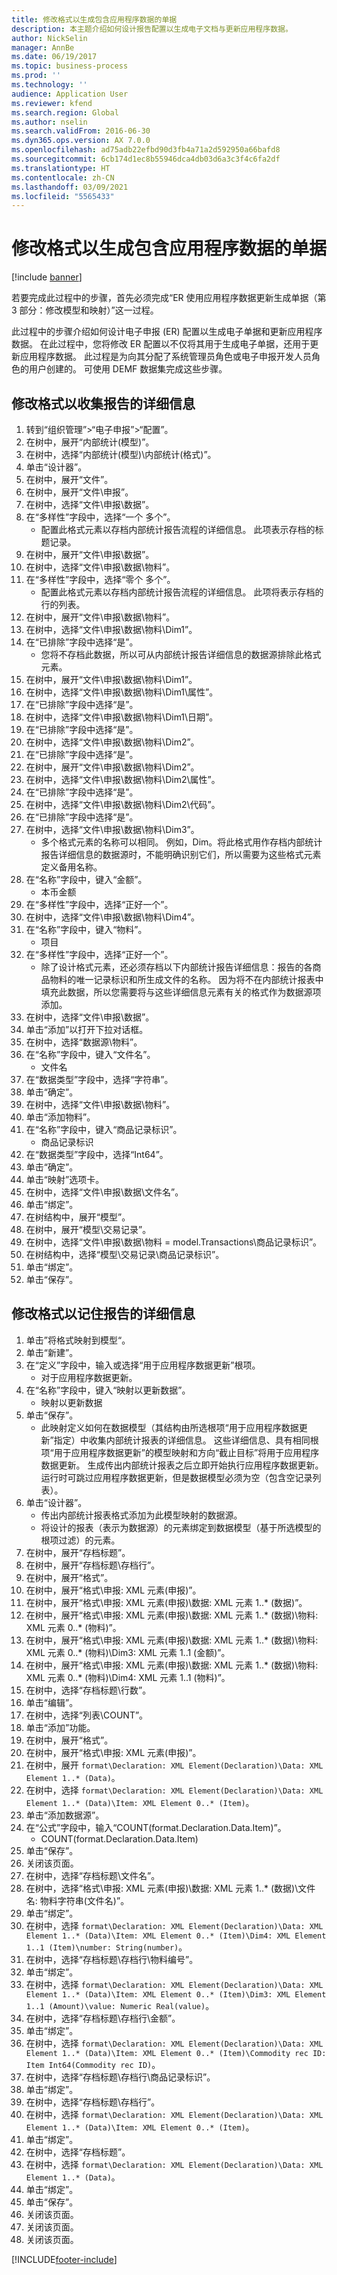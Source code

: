 ```yaml
---
title: 修改格式以生成包含应用程序数据的单据
description: 本主题介绍如何设计报告配置以生成电子文档与更新应用程序数据。
author: NickSelin
manager: AnnBe
ms.date: 06/19/2017
ms.topic: business-process
ms.prod: ''
ms.technology: ''
audience: Application User
ms.reviewer: kfend
ms.search.region: Global
ms.author: nselin
ms.search.validFrom: 2016-06-30
ms.dyn365.ops.version: AX 7.0.0
ms.openlocfilehash: ad75adb22efbd90d3fb4a71a2d592950a66bafd8
ms.sourcegitcommit: 6cb174d1ec8b55946dca4db03d6a3c3f4c6fa2df
ms.translationtype: HT
ms.contentlocale: zh-CN
ms.lasthandoff: 03/09/2021
ms.locfileid: "5565433"
---
```

# <a name="modify-formats-to-generate-documents-that-have-application-data"></a>修改格式以生成包含应用程序数据的单据

[!include [banner](../../includes/banner.md)]

若要完成此过程中的步骤，首先必须完成“ER 使用应用程序数据更新生成单据（第 3 部分：修改模型和映射）”这一过程。

此过程中的步骤介绍如何设计电子申报 (ER) 配置以生成电子单据和更新应用程序数据。 在此过程中，您将修改 ER 配置以不仅将其用于生成电子单据，还用于更新应用程序数据。 此过程是为向其分配了系统管理员角色或电子申报开发人员角色的用户创建的。 可使用 DEMF 数据集完成这些步骤。


## <a name="modify-format-to-collect-details-of-reporting"></a>修改格式以收集报告的详细信息
1. 转到“组织管理”>“电子申报”>“配置”。
2. 在树中，展开“内部统计(模型)”。
3. 在树中，选择“内部统计(模型)\内部统计(格式)”。
4. 单击“设计器”。
5. 在树中，展开“文件”。
6. 在树中，展开“文件\申报”。
7. 在树中，选择“文件\申报\数据”。
8. 在“多样性”字段中，选择“一个 多个”。
    * 配置此格式元素以存档内部统计报告流程的详细信息。 此项表示存档的标题记录。  
9. 在树中，展开“文件\申报\数据”。
10. 在树中，选择“文件\申报\数据\物料”。
11. 在“多样性”字段中，选择“零个 多个”。
    * 配置此格式元素以存档内部统计报告流程的详细信息。 此项将表示存档的行的列表。  
12. 在树中，展开“文件\申报\数据\物料”。
13. 在树中，选择“文件\申报\数据\物料\Dim1”。
14. 在“已排除”字段中选择“是”。
    * 您将不存档此数据，所以可从内部统计报告详细信息的数据源排除此格式元素。  
15. 在树中，展开“文件\申报\数据\物料\Dim1”。
16. 在树中，选择“文件\申报\数据\物料\Dim1\属性”。
17. 在“已排除”字段中选择“是”。
18. 在树中，选择“文件\申报\数据\物料\Dim1\日期”。
19. 在“已排除”字段中选择“是”。
20. 在树中，选择“文件\申报\数据\物料\Dim2”。
21. 在“已排除”字段中选择“是”。
22. 在树中，展开“文件\申报\数据\物料\Dim2”。
23. 在树中，选择“文件\申报\数据\物料\Dim2\属性”。
24. 在“已排除”字段中选择“是”。
25. 在树中，选择“文件\申报\数据\物料\Dim2\代码”。
26. 在“已排除”字段中选择“是”。
27. 在树中，选择“文件\申报\数据\物料\Dim3”。
    * 多个格式元素的名称可以相同。 例如，Dim。将此格式用作存档内部统计报告详细信息的数据源时，不能明确识别它们，所以需要为这些格式元素定义备用名称。   
28. 在“名称”字段中，键入“金额”。
    * 本币金额  
29. 在“多样性”字段中，选择“正好一个”。
30. 在树中，选择“文件\申报\数据\物料\Dim4”。
31. 在“名称”字段中，键入“物料”。
    * 项目  
32. 在“多样性”字段中，选择“正好一个”。
    * 除了设计格式元素，还必须存档以下内部统计报告详细信息：报告的各商品物料的唯一记录标识和所生成文件的名称。 因为将不在内部统计报表中填充此数据，所以您需要将与这些详细信息元素有关的格式作为数据源项添加。  
33. 在树中，选择“文件\申报\数据”。
34. 单击“添加”以打开下拉对话框。
35. 在树中，选择“数据源\物料”。
36. 在“名称”字段中，键入“文件名”。
    * 文件名  
37. 在“数据类型”字段中，选择“字符串”。
38. 单击“确定”。
39. 在树中，选择“文件\申报\数据\物料”。
40. 单击“添加物料”。
41. 在“名称”字段中，键入“商品记录标识”。
    * 商品记录标识  
42. 在“数据类型”字段中，选择“Int64”。
43. 单击“确定”。
44. 单击“映射”选项卡。
45. 在树中，选择“文件\申报\数据\文件名”。
46. 单击“绑定”。
47. 在树结构中，展开“模型”。
48. 在树中，展开“模型\交易记录”。
49. 在树中，选择“文件\申报\数据\物料 = model.Transactions\商品记录标识”。
50. 在树结构中，选择“模型\交易记录\商品记录标识”。
51. 单击“绑定”。
52. 单击“保存”。

## <a name="modify-format-to-memorize-details-of-reporting"></a>修改格式以记住报告的详细信息

1. 单击”将格式映射到模型“。
2. 单击“新建”。
3. 在“定义”字段中，输入或选择“用于应用程序数据更新”根项。
    * 对于应用程序数据更新。
4. 在“名称”字段中，键入“映射以更新数据”。
    * 映射以更新数据  
5. 单击“保存”。
    * 此映射定义如何在数据模型（其结构由所选根项“用于应用程序数据更新”指定）中收集内部统计报表的详细信息。 这些详细信息、具有相同根项“用于应用程序数据更新”的模型映射和方向“截止目标”将用于应用程序数据更新。 生成传出内部统计报表之后立即开始执行应用程序数据更新。 运行时可跳过应用程序数据更新，但是数据模型必须为空（包含空记录列表）。
6. 单击“设计器”。
    * 传出内部统计报表格式添加为此模型映射的数据源。  
    * 将设计的报表（表示为数据源）的元素绑定到数据模型（基于所选模型的根项过滤）的元素。  
7. 在树中，展开“存档标题”。
8. 在树中，展开“存档标题\存档行”。
9. 在树中，展开“格式”。
10. 在树中，展开“格式\申报: XML 元素(申报)”。
11. 在树中，展开“格式\申报: XML 元素(申报)\数据: XML 元素 1..* (数据)”。
12. 在树中，展开“格式\申报: XML 元素(申报)\数据: XML 元素 1..* (数据)\物料: XML 元素 0..* (物料)”。
13. 在树中，展开“格式\申报: XML 元素(申报)\数据: XML 元素 1..* (数据)\物料: XML 元素 0..* (物料)\Dim3: XML 元素 1..1 (金额)”。
14. 在树中，展开“格式\申报: XML 元素(申报)\数据: XML 元素 1..* (数据)\物料: XML 元素 0..* (物料)\Dim4: XML 元素 1..1 (物料)”。
15. 在树中，选择“存档标题\行数”。
16. 单击“编辑”。
17. 在树中，选择“列表\COUNT”。
18. 单击“添加”功能。
19. 在树中，展开“格式”。
20. 在树中，展开“格式\申报: XML 元素(申报)”。
21. 在树中，展开 `format\Declaration: XML Element(Declaration)\Data: XML Element 1..* (Data)`。
22. 在树中，选择 `format\Declaration: XML Element(Declaration)\Data: XML Element 1..* (Data)\Item: XML Element 0..* (Item)`。
23. 单击“添加数据源”。
24. 在“公式”字段中，输入“COUNT(format.Declaration.Data.Item)”。
    * COUNT(format.Declaration.Data.Item)  
25. 单击“保存”。
26. 关闭该页面。
27. 在树中，选择“存档标题\文件名”。
28. 在树中，选择“格式\申报: XML 元素(申报)\数据: XML 元素 1..* (数据)\文件名: 物料字符串(文件名)”。
29. 单击“绑定”。
30. 在树中，选择 `format\Declaration: XML Element(Declaration)\Data: XML Element 1..* (Data)\Item: XML Element 0..* (Item)\Dim4: XML Element 1..1 (Item)\number: String(number)`。
31. 在树中，选择“存档标题\存档行\物料编号”。
32. 单击“绑定”。
33. 在树中，选择 `format\Declaration: XML Element(Declaration)\Data: XML Element 1..* (Data)\Item: XML Element 0..* (Item)\Dim3: XML Element 1..1 (Amount)\value: Numeric Real(value)`。
34. 在树中，选择“存档标题\存档行\金额”。
35. 单击“绑定”。
36. 在树中，选择 `format\Declaration: XML Element(Declaration)\Data: XML Element 1..* (Data)\Item: XML Element 0..* (Item)\Commodity rec ID: Item Int64(Commodity rec ID)`。
37. 在树中，选择“存档标题\存档行\商品记录标识”。
38. 单击“绑定”。
39. 在树中，选择“存档标题\存档行”。
40. 在树中，选择 `format\Declaration: XML Element(Declaration)\Data: XML Element 1..* (Data)\Item: XML Element 0..* (Item)`。
41. 单击“绑定”。
42. 在树中，选择“存档标题”。
43. 在树中，选择 `format\Declaration: XML Element(Declaration)\Data: XML Element 1..* (Data)`。
44. 单击“绑定”。
45. 单击“保存”。
46. 关闭该页面。
47. 关闭该页面。
48. 关闭该页面。


[!INCLUDE[footer-include](../../../../includes/footer-banner.md)]